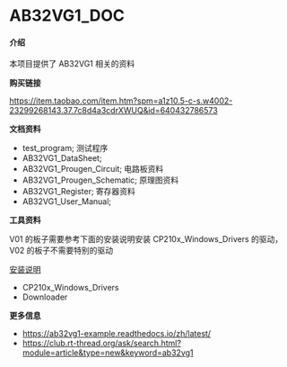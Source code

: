 # AB32VG1_DOC

#### 介绍

本项目提供了 AB32VG1 相关的资料

**购买链接**

https://item.taobao.com/item.htm?spm=a1z10.5-c-s.w4002-23299268143.37.7c8d4a3cdrXWUQ&id=640432786573

**文档资料**

+ test_program; 测试程序
+ AB32VG1_DataSheet;
+ AB32VG1_Prougen_Circuit; 电路板资料
+ AB32VG1_Prougen_Schematic; 原理图资料
+ AB32VG1_Register; 寄存器资料
+ AB32VG1_User_Manual;

**工具资料**

V01 的板子需要参考下面的安装说明安装 CP210x_Windows_Drivers 的驱动，V02 的板子不需要特别的驱动

[安装说明](https://ab32vg1-example.readthedocs.io/zh/latest/experiment.html)

+ CP210x_Windows_Drivers
+ Downloader

**更多信息**

+ https://ab32vg1-example.readthedocs.io/zh/latest/
+ https://club.rt-thread.org/ask/search.html?module=article&type=new&keyword=ab32vg1
